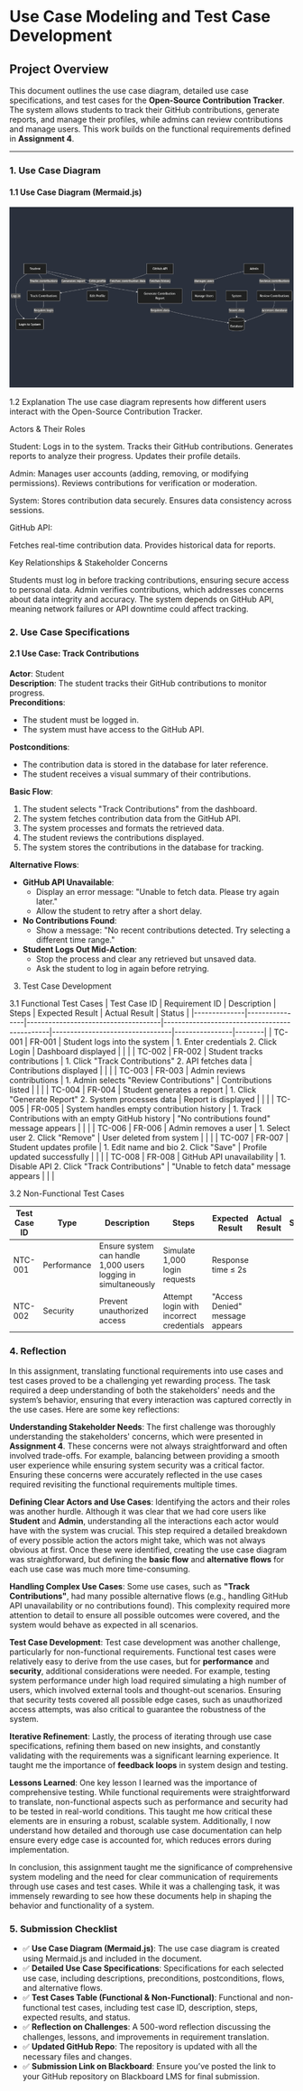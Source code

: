 # Use Case Modeling and Test Case Development

## Project Overview

This document outlines the use case diagram, detailed use case specifications, and test cases for the **Open-Source Contribution Tracker**. The system allows students to track their GitHub contributions, generate reports, and manage their profiles, while admins can review contributions and manage users. This work builds on the functional requirements defined in **Assignment 4**.

---

### 1. Use Case Diagram

#### 1.1 Use Case Diagram (Mermaid.js)

![Use Case Diagram](https://github.com/hlulanij/open-source-tracker/blob/main/mermaid-diagram-2025-03-11-204737.png?raw=true)


1.2 Explanation
The use case diagram represents how different users interact with the Open-Source Contribution Tracker.

Actors & Their Roles

Student:
Logs in to the system.
Tracks their GitHub contributions.
Generates reports to analyze their progress.
Updates their profile details.

Admin:
Manages user accounts (adding, removing, or modifying permissions).
Reviews contributions for verification or moderation.

System:
Stores contribution data securely.
Ensures data consistency across sessions.

GitHub API:

Fetches real-time contribution data.
Provides historical data for reports.

Key Relationships & Stakeholder Concerns

Students must log in before tracking contributions, ensuring secure access to personal data.
Admin verifies contributions, which addresses concerns about data integrity and accuracy.
The system depends on GitHub API, meaning network failures or API downtime could affect tracking.

### 2. Use Case Specifications

#### 2.1 Use Case: Track Contributions
**Actor**: Student  
**Description**: The student tracks their GitHub contributions to monitor progress.  
**Preconditions**:
- The student must be logged in.
- The system must have access to the GitHub API.

**Postconditions**:
- The contribution data is stored in the database for later reference.
- The student receives a visual summary of their contributions.

**Basic Flow**:
1. The student selects "Track Contributions" from the dashboard.
2. The system fetches contribution data from the GitHub API.
3. The system processes and formats the retrieved data.
4. The student reviews the contributions displayed.
5. The system stores the contributions in the database for tracking.

**Alternative Flows**:
- **GitHub API Unavailable**:
  - Display an error message: "Unable to fetch data. Please try again later."
  - Allow the student to retry after a short delay.
- **No Contributions Found**:
  - Show a message: "No recent contributions detected. Try selecting a different time range."
- **Student Logs Out Mid-Action**:
  - Stop the process and clear any retrieved but unsaved data.
  - Ask the student to log in again before retrying.


3. Test Case Development

3.1 Functional Test Cases
| Test Case ID | Requirement ID | Description                         | Steps                                        | Expected Result                 | Actual Result | Status |
|--------------|----------------|-------------------------------------|----------------------------------------------|---------------------------------|----------------|--------|
| TC-001       | FR-001         | Student logs into the system        | 1. Enter credentials 2. Click Login          | Dashboard displayed              |                |        |
| TC-002       | FR-002         | Student tracks contributions        | 1. Click "Track Contributions" 2. API fetches data | Contributions displayed          |                |        |
| TC-003       | FR-003         | Admin reviews contributions         | 1. Admin selects "Review Contributions"      | Contributions listed             |                |        |
| TC-004       | FR-004         | Student generates a report          | 1. Click "Generate Report" 2. System processes data | Report is displayed              |                |        |
| TC-005       | FR-005         | System handles empty contribution history | 1. Track Contributions with an empty GitHub history | "No contributions found" message appears | | |
| TC-006       | FR-006         | Admin removes a user                | 1. Select user 2. Click "Remove"            | User deleted from system         |                |        |
| TC-007       | FR-007         | Student updates profile             | 1. Edit name and bio 2. Click "Save"        | Profile updated successfully     |                |        |
| TC-008       | FR-008         | GitHub API unavailability           | 1. Disable API 2. Click "Track Contributions" | "Unable to fetch data" message appears | | |

3.2 Non-Functional Test Cases

| Test Case ID | Type       | Description                           | Steps                              | Expected Result               | Actual Result | Status |
|--------------|------------|---------------------------------------|------------------------------------|-------------------------------|----------------|--------|
| NTC-001      | Performance| Ensure system can handle 1,000 users logging in simultaneously | Simulate 1,000 login requests      | Response time ≤ 2s             |                |        |
| NTC-002      | Security   | Prevent unauthorized access          | Attempt login with incorrect credentials | "Access Denied" message appears |                |        |


### 4. Reflection

In this assignment, translating functional requirements into use cases and test cases proved to be a challenging yet rewarding process. The task required a deep understanding of both the stakeholders' needs and the system’s behavior, ensuring that every interaction was captured correctly in the use cases. Here are some key reflections:

**Understanding Stakeholder Needs**:
The first challenge was thoroughly understanding the stakeholders' concerns, which were presented in **Assignment 4**. These concerns were not always straightforward and often involved trade-offs. For example, balancing between providing a smooth user experience while ensuring system security was a critical factor. Ensuring these concerns were accurately reflected in the use cases required revisiting the functional requirements multiple times.

**Defining Clear Actors and Use Cases**:
Identifying the actors and their roles was another hurdle. Although it was clear that we had core users like **Student** and **Admin**, understanding all the interactions each actor would have with the system was crucial. This step required a detailed breakdown of every possible action the actors might take, which was not always obvious at first. Once these were identified, creating the use case diagram was straightforward, but defining the **basic flow** and **alternative flows** for each use case was much more time-consuming.

**Handling Complex Use Cases**:
Some use cases, such as **"Track Contributions"**, had many possible alternative flows (e.g., handling GitHub API unavailability or no contributions found). This complexity required more attention to detail to ensure all possible outcomes were covered, and the system would behave as expected in all scenarios.

**Test Case Development**:
Test case development was another challenge, particularly for non-functional requirements. Functional test cases were relatively easy to derive from the use cases, but for **performance** and **security**, additional considerations were needed. For example, testing system performance under high load required simulating a high number of users, which involved external tools and thought-out scenarios. Ensuring that security tests covered all possible edge cases, such as unauthorized access attempts, was also critical to guarantee the robustness of the system.

**Iterative Refinement**:
Lastly, the process of iterating through use case specifications, refining them based on new insights, and constantly validating with the requirements was a significant learning experience. It taught me the importance of **feedback loops** in system design and testing.

**Lessons Learned**:
One key lesson I learned was the importance of comprehensive testing. While functional requirements were straightforward to translate, non-functional aspects such as performance and security had to be tested in real-world conditions. This taught me how critical these elements are in ensuring a robust, scalable system. Additionally, I now understand how detailed and thorough use case documentation can help ensure every edge case is accounted for, which reduces errors during implementation.

In conclusion, this assignment taught me the significance of comprehensive system modeling and the need for clear communication of requirements through use cases and test cases. While it was a challenging task, it was immensely rewarding to see how these documents help in shaping the behavior and functionality of a system.


### 5. Submission Checklist

- ✅ **Use Case Diagram (Mermaid.js)**: The use case diagram is created using Mermaid.js and included in the document.
- ✅ **Detailed Use Case Specifications**: Specifications for each selected use case, including descriptions, preconditions, postconditions, flows, and alternative flows.
- ✅ **Test Cases Table (Functional & Non-Functional)**: Functional and non-functional test cases, including test case ID, description, steps, expected results, and status.
- ✅ **Reflection on Challenges**: A 500-word reflection discussing the challenges, lessons, and improvements in requirement translation.
- ✅ **Updated GitHub Repo**: The repository is updated with all the necessary files and changes.
- ✅ **Submission Link on Blackboard**: Ensure you’ve posted the link to your GitHub repository on Blackboard LMS for final submission.
